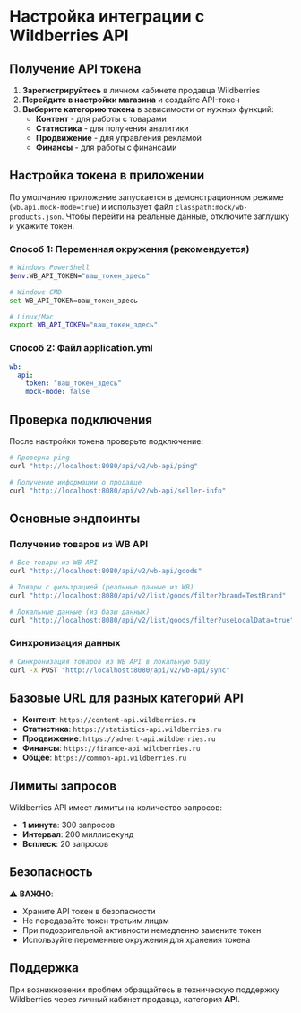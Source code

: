 # Настройка интеграции с Wildberries API

## Получение API токена

1. **Зарегистрируйтесь** в личном кабинете продавца Wildberries
2. **Перейдите в настройки магазина** и создайте API-токен
3. **Выберите категорию токена** в зависимости от нужных функций:
   - **Контент** - для работы с товарами
   - **Статистика** - для получения аналитики
   - **Продвижение** - для управления рекламой
   - **Финансы** - для работы с финансами

## Настройка токена в приложении

По умолчанию приложение запускается в демонстрационном режиме (`wb.api.mock-mode=true`) и использует файл `classpath:mock/wb-products.json`.
Чтобы перейти на реальные данные, отключите заглушку и укажите токен.

### Способ 1: Переменная окружения (рекомендуется)
```bash
# Windows PowerShell
$env:WB_API_TOKEN="ваш_токен_здесь"

# Windows CMD
set WB_API_TOKEN=ваш_токен_здесь

# Linux/Mac
export WB_API_TOKEN="ваш_токен_здесь"
```

### Способ 2: Файл application.yml
```yaml
wb:
  api:
    token: "ваш_токен_здесь"
    mock-mode: false
```

## Проверка подключения

После настройки токена проверьте подключение:

```bash
# Проверка ping
curl "http://localhost:8080/api/v2/wb-api/ping"

# Получение информации о продавце
curl "http://localhost:8080/api/v2/wb-api/seller-info"
```

## Основные эндпоинты

### Получение товаров из WB API
```bash
# Все товары из WB API
curl "http://localhost:8080/api/v2/wb-api/goods"

# Товары с фильтрацией (реальные данные из WB)
curl "http://localhost:8080/api/v2/list/goods/filter?brand=TestBrand"

# Локальные данные (из базы данных)
curl "http://localhost:8080/api/v2/list/goods/filter?useLocalData=true"
```

### Синхронизация данных
```bash
# Синхронизация товаров из WB API в локальную базу
curl -X POST "http://localhost:8080/api/v2/wb-api/sync"
```

## Базовые URL для разных категорий API

- **Контент**: `https://content-api.wildberries.ru`
- **Статистика**: `https://statistics-api.wildberries.ru`
- **Продвижение**: `https://advert-api.wildberries.ru`
- **Финансы**: `https://finance-api.wildberries.ru`
- **Общее**: `https://common-api.wildberries.ru`

## Лимиты запросов

Wildberries API имеет лимиты на количество запросов:
- **1 минута**: 300 запросов
- **Интервал**: 200 миллисекунд
- **Всплеск**: 20 запросов

## Безопасность

⚠️ **ВАЖНО**: 
- Храните API токен в безопасности
- Не передавайте токен третьим лицам
- При подозрительной активности немедленно замените токен
- Используйте переменные окружения для хранения токена

## Поддержка

При возникновении проблем обращайтесь в техническую поддержку Wildberries через личный кабинет продавца, категория **API**.



